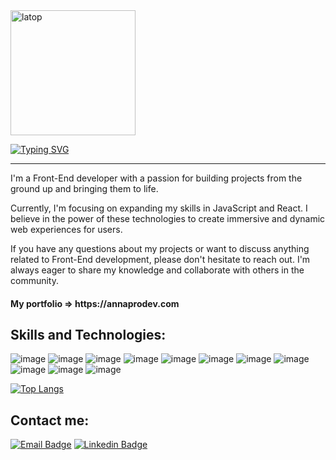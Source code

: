 <img src="https://media.giphy.com/media/paTz7UZbPfTZFRYnnB/giphy.gif" alt="latop" width="200" height="200" frameBorder="0">

[![Typing SVG](https://readme-typing-svg.demolab.com?font=Fira+Code&weight=600&size=33&pause=1000&color=7B2179&background=92929200&random=false&width=435&lines=Hi+there!++I+am+Anna)](https://git.io/typing-svg)

________________________________________________________________________________________________________________

I'm a Front-End developer with a passion for building projects from the ground up and bringing them to life.

Currently, I'm focusing on expanding my skills in JavaScript and React. I believe in the power of these technologies to create immersive and dynamic web experiences for users.

If you have any questions about my projects or want to discuss anything related to Front-End development, please don't hesitate to reach out. I'm always eager to share my knowledge and collaborate with others in the community.
<br>
<h4>My portfolio => https://annaprodev.com </h4>

<h2>Skills and Technologies:</h2>

![image](https://user-images.githubusercontent.com/85047120/197244988-c3dcee48-3f07-4bf1-8a15-c7a0d1181579.png)
![image](https://user-images.githubusercontent.com/85047120/197244748-d5d909c8-ebb2-4a91-b522-12a7f665a61b.png)
![image](https://user-images.githubusercontent.com/85047120/197245048-6f3ad437-b09d-48ec-8e6d-a2840bfb371f.png)
![image](https://user-images.githubusercontent.com/85047120/197245089-12fa8305-e937-48e1-812a-52a1846a84dd.png)
![image](https://img.shields.io/badge/Bootstrap-7952B3?style=for-the-badge&logo=Bootstrap&logoColor=white)
![image](https://img.shields.io/badge/React-61DAFB?style=for-the-badge&logo=React&logoColor=white)
![image](https://img.shields.io/badge/Node.js-339933?style=for-the-badge&logo=Node.js&logoColor=white)
![image](https://img.shields.io/badge/GitHub-181717?style=for-the-badge&logo=GitHub&logoColor=white)
![image](https://img.shields.io/badge/SCSS-CC6699?style=for-the-badge&logo=SASS&logoColor=white)
![image](https://img.shields.io/badge/Web3.js-F16822?style=for-the-badge&logo=Web3.js&logoColor=white)
![image](https://img.shields.io/badge/MongoDB-47A248?style=for-the-badge&logo=MongoDB&logoColor=white)


[![Top Langs](https://github-readme-stats.vercel.app/api/top-langs/?username=anuraghazra&layout=compact&theme=omni)](https://github.com/anuraghazra/github-readme-stats)

<h2>Contact me:</h2>

[![Email Badge](https://img.shields.io/badge/-Email-c14438?style=flat-square&logo=Gmail&logoColor=white&link=mailto:aak2326999@gmail.com)](mailto:anna.kondr34@gmail.com)
[![Linkedin Badge](https://img.shields.io/badge/-LinkedIn-blue?style=flat-square&logo=Linkedin&logoColor=white&link=https://www.linkedin.com/in/anna-kondrateva-developer/)](https://www.linkedin.com/in/anna-kondrateva-dev/)
